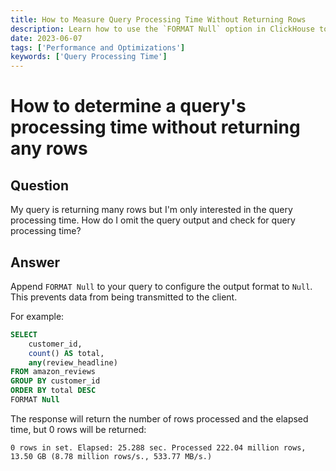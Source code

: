 ```yaml
---
title: How to Measure Query Processing Time Without Returning Rows
description: Learn how to use the `FORMAT Null` option in ClickHouse to measure query processing time without returning any rows to the client.
date: 2023-06-07
tags: ['Performance and Optimizations']
keywords: ['Query Processing Time']
---
```


# How to determine a query's processing time without returning any rows

## Question

My query is returning many rows but I'm only interested in the query processing time. How do I omit the query output and check for query processing time?

<!-- truncate -->

## Answer

Append `FORMAT Null` to your query to configure the output format to `Null`. This prevents data from being transmitted to the client.

For example:

```sql
SELECT
    customer_id,
    count() AS total,
    any(review_headline)
FROM amazon_reviews
GROUP BY customer_id
ORDER BY total DESC
FORMAT Null
```

The response will return the number of rows processed and the elapsed time, but 0 rows will be returned:

```response
0 rows in set. Elapsed: 25.288 sec. Processed 222.04 million rows, 13.50 GB (8.78 million rows/s., 533.77 MB/s.)
```
